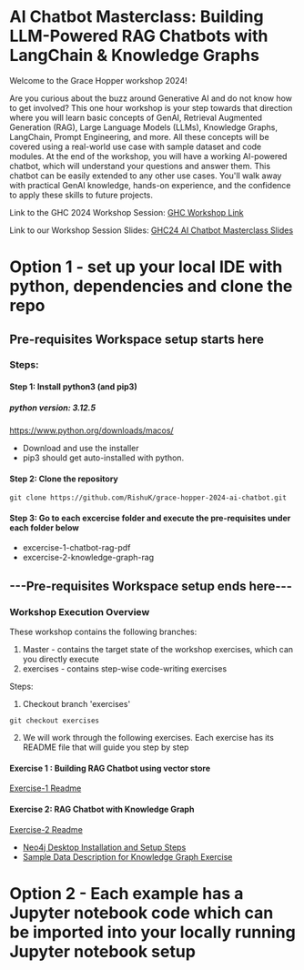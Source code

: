 # AI Chatbot Masterclass: Building LLM-Powered RAG Chatbots with LangChain & Knowledge Graphs

Welcome to the Grace Hopper workshop 2024!

Are you curious about the buzz around Generative AI and do not know how to get involved?
This one hour workshop is your step towards that direction where you will learn basic concepts of GenAI, Retrieval Augmented Generation (RAG), Large Language Models (LLMs), Knowledge Graphs, LangChain, Prompt Engineering, and more. All these concepts will be covered using a real-world use case with sample dataset and code modules.
At the end of the workshop, you will have a working AI-powered chatbot, which will understand your questions and answer them. This chatbot can be easily extended to any other use cases. You'll walk away with practical GenAI knowledge, hands-on experience, and the confidence to apply these skills to future projects.

Link to the GHC 2024 Workshop Session: [GHC Workshop Link](https://ghc.anitab.org/session-catalog/?search.sessiontype=1712687033982003Uicv&search.sessiontracks=1715091731850001IqQr&search.experiencetype=option_1713202494133#/session/1717218930814001YQKl)

Link to our Workshop Session Slides: [GHC24 AI Chatbot Masterclass Slides](./assets/GHC2024_AI_Chatbot_Masterclass.pptx.pdf)

# Option 1 - set up your local IDE with python, dependencies and clone the repo

## Pre-requisites Workspace setup starts here

### Steps:

#### Step 1: Install python3 (and pip3)

##### python version: 3.12.5

https://www.python.org/downloads/macos/

- Download and use the installer
- pip3 should get auto-installed with python.

#### Step 2: Clone the repository

```
git clone https://github.com/RishuK/grace-hopper-2024-ai-chatbot.git
```

#### Step 3: Go to each excercise folder and **execute the pre-requisites under each folder below**

- excercise-1-chatbot-rag-pdf
- excercise-2-knowledge-graph-rag

## ---Pre-requisites Workspace setup ends here---

### Workshop Execution Overview

These workshop contains the following branches:

1. Master - contains the target state of the workshop exercises, which can you directly execute
2. exercises - contains step-wise code-writing exercises

Steps:

1. Checkout branch 'exercises'

```
git checkout exercises
```

2. We will work through the following exercises. Each exercise has its README file that will guide you step by step

#### Exercise 1 : Building RAG Chatbot using vector store

[Exercise-1 Readme](./exercise-1-chatbot-rag-pdf/README.md)

#### Exercise 2: RAG Chatbot with Knowledge Graph

[Exercise-2 Readme](./exercise-2-knowledge-graph-rag/README.md)

- [Neo4j Desktop Installation and Setup Steps](./exercise-2-knowledge-graph-rag/README.md/#neo4j-desktop-setup)
- [Sample Data Description for Knowledge Graph Exercise](./exercise-2-knowledge-graph-rag/README.md/#sample-data-file-description-for-the-knowledge-graph)

# Option 2 - Each example has a Jupyter notebook code which can be imported into your locally running Jupyter notebook setup
